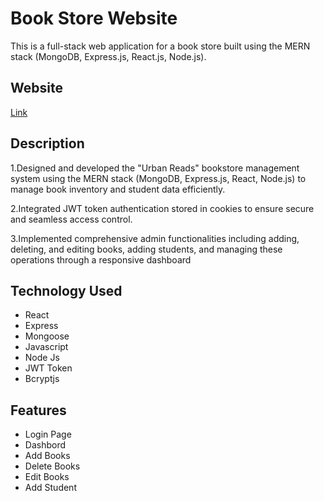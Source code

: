 <h1>Book Store Website</h1>
This is a full-stack web application for a book store built using the MERN stack (MongoDB, Express.js, React.js, Node.js). 
<h2>Website </h2>
<a href="https://spectacular-bombolone-b2a487.netlify.app/">Link</a>
<h2>Description</h2>
<p>1.Designed and developed the "Urban Reads" bookstore management system using the MERN stack (MongoDB, Express.js, React, Node.js) to manage book inventory and student data efficiently.</p>
<p>2.Integrated JWT token authentication stored in cookies to ensure secure and seamless access control.</p>
<p>3.Implemented comprehensive admin functionalities including adding, deleting, and editing books, adding students, and managing these operations through a responsive dashboard</p>
<h2>Technology Used</h2>
<ul>
  <li>React</li>
    <li>Express</li>
    <li>Mongoose</li>
    <li>Javascript</li>
    <li>Node Js</li>
    <li>JWT Token</li>
    <li>Bcryptjs</li>
    
</ul>
<h2> Features</h2>
<ul>
  <li>Login Page</li>
    <li>Dashbord</li>
    <li>Add Books </li>
    <li>Delete Books</li>
    <li> Edit Books</li>
    <li>Add Student</li>
    
    
</ul>

